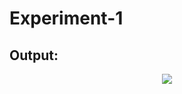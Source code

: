# Experiment-1

## Output:

<div align="center">
  <a href="https://github.com/REC-CSE-LAB/Data_Warehouse_And_Data_Mining_Lab/blob/main/Experiment_1/Output.png">
    <img src="https://github.com/REC-CSE-LAB/Data_Warehouse_And_Data_Mining_Lab/blob/main/Experiment_1/Output.png?raw=true" />
  </a>
</div>
